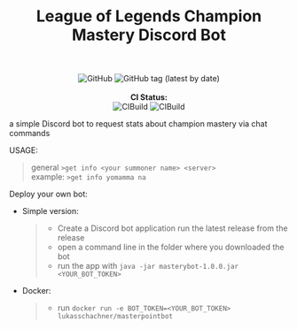 
<div align="center">
    <h1>League of Legends Champion Mastery Discord Bot</h1>
    <br><br>
    <img alt="GitHub" src="https://img.shields.io/github/license/lukasschachner/masterypointbot?style=for-the-badge">
    <img alt="GitHub tag (latest by date)" src="https://img.shields.io/github/v/tag/lukasschachner/masterypointbot?label=version&style=for-the-badge"><br><br>
    <strong>CI Status:</strong> <br>
    <img alt="CIBuild" src="https://img.shields.io/github/workflow/status/lukasschachner/masterypointbot/Java%20CI%20with%20Maven?style=for-the-badge">
    <img alt="CIBuild" src="https://img.shields.io/github/workflow/status/lukasschachner/masterypointbot/Docker%20Image%20CI?style=for-the-badge">
    <br>
</div>

 a simple Discord bot to request stats about champion mastery via chat commands
 
 USAGE: 
 >general `>get info <your summoner name> <server>` <br/>
 >example: `>get info yomamma na`
 
 Deploy your own bot: <br/>
 - Simple version:
    > - Create a Discord bot application run the latest release from the release
    > - open a command line in the folder where you downloaded the bot
    > - run the app with `java -jar masterybot-1.0.0.jar <YOUR_BOT_TOKEN>`
 - Docker:
    > - run 
    >   `docker run -e BOT_TOKEN=<YOUR_BOT_TOKEN> lukasschachner/masterpointbot`
